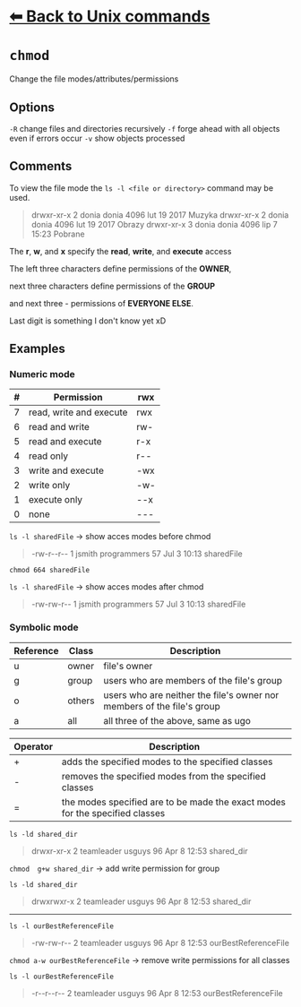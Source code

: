 # [⬅ Back	to Unix commands](unix.md)
# `chmod`
Change the file modes/attributes/permissions

## Options
`-R` change files and directories recursively
`-f` forge ahead with all objects even if errors occur
`-v` show objects processed

## Comments
To view the file mode the `ls -l <file or directory>` command may be used.
> drwxr-xr-x  2 donia donia   4096 lut 19  2017 Muzyka
drwxr-xr-x  2 donia donia   4096 lut 19  2017 Obrazy
drwxr-xr-x  3 donia donia   4096 lip  7 15:23 Pobrane

The __r__, __w__, and __x__ specify the __read__, __write__, and __execute__ access

The left three characters define permissions of the __OWNER__,

next three characters define permissions of the __GROUP__

and next three - permissions of __EVERYONE ELSE__.

Last digit is something I don't know yet xD

## Examples

### Numeric mode
| # |	Permission	| rwx |
| ----- | ----- | ----- |
| 7 |	read, write and execute	| rwx |
| 6 |	read and write	| rw- |
| 5 |	read and execute	| r-x |
| 4 |	read only	| r-- |
| 3 |	write and execute	| -wx |
| 2 |	write only	| -w- |
| 1 |	execute only	| --x |
| 0 |	none	| --- |

`ls -l sharedFile` → show acces modes before chmod
> -rw-r--r--  1 jsmith programmers 57 Jul  3 10:13  sharedFile

`chmod 664 sharedFile`

`ls -l sharedFile` → show acces modes after chmod
> -rw-rw-r--  1 jsmith programmers 57 Jul  3 10:13  sharedFile

### Symbolic mode
| Reference |	Class |	Description |
| ----- | ----- | ----- |
| u |	owner |	file's owner |
| g |	group |	users who are members of the file's group |
| o |	others |	users who are neither the file's owner nor members of the file's group |
| a |	all |	all three of the above, same as ugo |

| Operator | Description |
| ----- | ----- |
| + |	adds the specified modes to the specified classes |
| - |	removes the specified modes from the specified classes |
| = |	the modes specified are to be made the exact modes for the specified classes |


`ls -ld shared_dir`

> drwxr-xr-x   2 teamleader  usguys 96 Apr 8 12:53 shared_dir

`chmod  g+w shared_dir` → add write permission for group

`ls -ld shared_dir`

> drwxrwxr-x   2 teamleader  usguys 96 Apr 8 12:53 shared_dir

---

`ls -l ourBestReferenceFile`

> -rw-rw-r--   2 teamleader  usguys 96 Apr 8 12:53 ourBestReferenceFile

`chmod a-w ourBestReferenceFile` → remove write permissions for all classes

`ls -l ourBestReferenceFile`
> -r--r--r--   2 teamleader  usguys 96 Apr 8 12:53 ourBestReferenceFile
